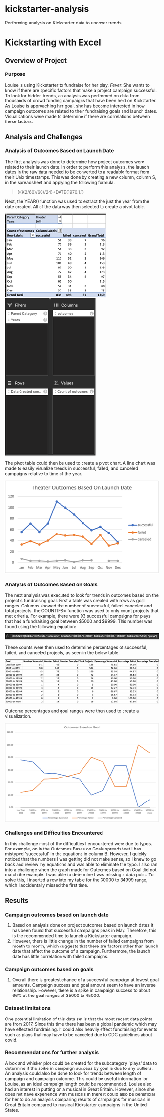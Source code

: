 # kickstarter-analysis
Performing analysis on Kickstarter data to uncover trends 

# Kickstarting with Excel

## Overview of Project

### Purpose

Louise is using Kickstarter to fundraise for her play, *Fever*.  She wants to know if there are specific factors that make a project campaign successful. To look for hidden trends, an analysis was performed on data from thousands of crowd funding campaigns that have been held on Kickstarter. As Louise is approaching her goal, she has become interested in how campaign outcomes are related to their fundraising goals and launch dates. Visualizations were made to determine if there are correlations between these factors. 

## Analysis and Challenges

### Analysis of Outcomes Based on Launch Date
The first analysis was done to determine how project outcomes were related to their launch date. In order to perform this analysis, the launch dates in the raw data needed to be converted to a readable format from their Unix timestamps. This was done by creating a new column, column S, in the spreadsheet and applying the following formula.

>(((K2/60)/60)/24)+DATE(1970,1,1)

Next, the YEAR() function was used to extract the just the year from the date created. All of the data was then selected to create a pivot table. 

![Pivot Table](images/pivottable1.png) ![Pivot Table Fields](images/fields1.png)

The pivot table could then be used to create a pivot chart. A line chart was made to easily visualize trends in successful, failed, and canceled campaigns relative to time of the year. 

![Theater Outcomes Based on Launch Date](resources/Theater_Outcomes_vs_Launch.png)

### Analysis of Outcomes Based on Goals
The next analysis was executed to look for trends in outcomes based on the project's fundraising goal. First a table was created with rows as goal ranges. Columns showed the number of successful, failed, canceled and total projects. the COUNTIFS= function was used to only count projects that met criteria. For example, there were 93 successful campaigns for plays that had a fundraising goal between $5000 and $9999. This number was found using the following equation:

![COUNTIFS example](images/b4equation.png) 

These counts were then used to determine percentages of successful, failed, and canceled projects, as seen in the below table. 

![Goals and Outcomes Table](images/goals_outcomes_table.png)

Outcome percentages and goal ranges were then used to create a visualization. 

![line graph](resources/Outcomes_vs_goals.png)

### Challenges and Difficulties Encountered
In this challenge most of the difficulties I encountered were due to typos. For example, on in the Outcomes Bases on Goals spreadsheet I has mistyped 'successful' in the equations in column B. However, I quickly noticed that the numbers I was getting did not make sense, so I knew to go back and review my equations and was able to eliminate the typo. I also ran into a challenge when the graph made for Outcomes based on Goal did not match the example. I was able to determine I was missing a data point. To solve this, I inserted a row into my table for the 30000 to 34999 range, which I accidentally missed the first time.  

## Results

### Campaign outcomes based on launch date
1. Based on analysis done on project outcomes based on launch dates it has been found that successful campaigns peak in May. Therefore, this is the recommended time to launch a Kickstarter campaign. 
2. However, there is little change in the number of failed campaigns from month to month, which suggests that there are factors other than launch date that affect the outcome of a campaign. Furthermore, the launch date has little correlation with failed campaigns. 
### Campaign outcomes based on goals
1. Overall there is greatest chance of a successful campaign at lowest goal amounts. Campaign success and goal amount seem to have an inverse relationship. However, there is a spike in campaign success to about 66% at the goal ranges of 35000 to 45000. 
   
### Dataset limitations
One potential limitation of this data set is that the most recent data points are from 2017. Since this time there has been a global pandemic which may have effected fundraising. It could also heavily effect fundraising for events such as plays that may have to be canceled due to CDC guidelines about covid. 

### Recommendations for further analysis
A box and whisker plot could be created for the subcategory 'plays' data to determine if the spike in campaign success by goal is due to any outliers. An analysis could also be done to look for trends between length of campaign and campaign outcome. This could be useful information for Louise, as an ideal campaign length could be recommended. 
Louise also had an interest in putting on a musical in Great Britain. However, since she does not have experience with musicals in there it could also be beneficial for her to do an analysis comparing results of campaigns for musicals in Great Britain compared to musical Kickstarter campaigns in the United States.


